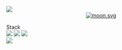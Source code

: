 

<!--
**rhsok/rhsok** is a ✨ _special_ ✨ repository because its `README.md` (this file) appears on your GitHub profile.

Here are some ideas to get you started:

- 🔭 I’m currently working on ...
- 🌱 I’m currently learning ...
- 👯 I’m looking to collaborate on ...
- 🤔 I’m looking for help with ...
- 💬 Ask me about ...
- 📫 How to reach me: ...
- 😄 Pronouns: ...
- ⚡ Fun fact: ...
-->

<img src="https://capsule-render.vercel.app/api?type=wave&color=auto&height=300&section=header&text=Developer&fontSize=90" />
<div align=center>     
  <a href="https://moon-svg.minung.dev"><img src="https://moon-svg.minung.dev/moon.svg?size=169&theme=ray&rotate=0" alt="moon.svg"></a>
</div>

Stack
<br/>
<img src="https://img.shields.io/badge/javascript-F7DF1E?style=flat-square&logo=javascript&logoColor=white">
<img src="https://img.shields.io/badge/css-1572B6?style=flat-square&logo=css3&logoColor=white">
<img src="https://img.shields.io/badge/html5-E34F26?style=flat-square&logo=html5&logoColor=white"> 
<br/>
 <img src="https://img.shields.io/badge/react-61DAFB?style=for-the-badge&logo=react&logoColor=black"> 
